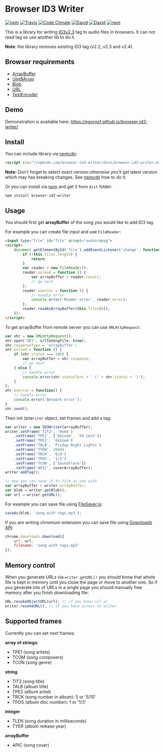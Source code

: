 # Browser ID3 Writer

[![npm](https://img.shields.io/npm/v/browser-id3-writer.svg?style=flat-square)](https://www.npmjs.com/package/browser-id3-writer)
[![Travis](https://img.shields.io/travis/egoroof/browser-id3-writer.svg?style=flat-square)](https://travis-ci.org/egoroof/browser-id3-writer)
[![Code Climate](https://img.shields.io/codeclimate/github/egoroof/browser-id3-writer.svg?style=flat-square)](https://codeclimate.com/github/egoroof/browser-id3-writer)
[![David](https://img.shields.io/david/egoroof/browser-id3-writer.svg?style=flat-square)](https://david-dm.org/egoroof/browser-id3-writer)
[![David](https://img.shields.io/david/dev/egoroof/browser-id3-writer.svg?style=flat-square)](https://david-dm.org/egoroof/browser-id3-writer#info=devDependencies)
[![npm](https://img.shields.io/npm/l/browser-id3-writer.svg?style=flat-square)](https://github.com/egoroof/browser-id3-writer/blob/master/LICENSE.md)

This is a library for writing [ID3v2.3](http://id3.org/id3v2.3.0)
tag to audio files in browsers.
It can not read tag so use another lib to do it.

**Note**: the library removes existing ID3 tag (v2.2, v2.3 and v2.4).

## Browser requirements
- [ArrayBuffer](https://developer.mozilla.org/en-US/docs/Web/JavaScript/Reference/Global_Objects/ArrayBuffer)
- [Uint8Array](https://developer.mozilla.org/en-US/docs/Web/JavaScript/Reference/Global_Objects/Uint8Array)
- [Blob](https://developer.mozilla.org/en-US/docs/Web/API/Blob)
- [URL](https://developer.mozilla.org/en-US/docs/Web/API/URL)
- [TextEncoder](https://developer.mozilla.org/en-US/docs/Web/API/TextEncoder)

## Demo

Demonstration is available here: https://egoroof.github.io/browser-id3-writer/

## Install

You can include library via [npmcdn](https://npmcdn.com/):

```html
<script src="//npmcdn.com/browser-id3-writer/dist/browser-id3-writer.min.js"></script>
```

**Note:** Don't forget to select exact version otherwise you'll get latest version which
may has breaking changes. See [npmcdn](https://npmcdn.com/) how to do it.

Or you can install via [npm](https://www.npmjs.com/) and get it from `dist` folder:

```
npm install browser-id3-writer
```

## Usage

You should first get **arrayBuffer** of the song you would like to add ID3 tag.

For example you can create file input and use `FileReader`:

```html
<input type="file" id="file" accept="audio/mpeg">
<script>
    document.getElementById('file').addEventListener('change', function () {
        if (!this.files.length) {
            return;
        }
        var reader = new FileReader();
        reader.onload = function () {
            var arrayBuffer = reader.result;
            // go next
        };
        reader.onerror = function () {
            // handle error
            console.error('Reader error', reader.error);
        };
        reader.readAsArrayBuffer(this.files[0]);
    });
</script>
```

To get arrayBuffer from remote server you can use `XMLHttpRequest`:

```js
var xhr = new XMLHttpRequest();
xhr.open('GET', urlToSongFile, true);
xhr.responseType = 'arraybuffer';
xhr.onload = function () {
    if (xhr.status === 200) {
        var arrayBuffer = xhr.response;
        // go next
    } else {
        // handle error
        console.error(xhr.statusText + ' (' + xhr.status + ')');
    }
};
xhr.onerror = function() {
    // handle error
    console.error('Network error');
}
xhr.send();
```

Then init `ID3Writer` object, set frames and add a tag:

```js
var writer = new ID3Writer(arrayBuffer);
writer.setFrame('TIT2', 'Home')
    .setFrame('TPE1', ['Eminem', '50 Cent'])
    .setFrame('TPE2', 'Eminem')
    .setFrame('TALB', 'Friday Night Lights')
    .setFrame('TYER', 2004)
    .setFrame('TRCK', '6/8')
    .setFrame('TPOS', '1/2')
    .setFrame('TCON', ['Soundtrack'])
    .setFrame('APIC', coverArrayBuffer);
writer.addTag();

// now you can save it to file as you wish
var arrayBuffer = writer.arrayBuffer;
var blob = writer.getBlob();
var url = writer.getURL();
```

For example you can save file using [FileSaver.js](https://github.com/eligrey/FileSaver.js/):

```js
saveAs(blob, 'song with tags.mp3');
```

If you are writing chromium extension you can save file using
[Downloads API](https://developer.chrome.com/extensions/downloads):

```js
chrome.downloads.download({
    url: url,
    filename: 'song with tags.mp3'
});
```

## Memory control

When you generate URLs via `writer.getURL()` you should know
that whole file is kept in memory until you close the page or move to another one.
So if you generate lots of URLs in a single page you should manually free memory
after you finish downloading file:

```js
URL.revokeObjectURL(url); // if you know url or
writer.revokeURL(); // if you have access to writer
```

## Supported frames

Currently you can set next frames:

**array of strings:**

- TPE1 (song artists)
- TCOM (song composers)
- TCON (song genre)

**string**

- TIT2 (song title)
- TALB (album title)
- TPE2 (album artist)
- TRCK (song number in album): 5 or '5/10'
- TPOS (album disc number): 1 or '1/3'

**integer**

- TLEN (song duration in milliseconds)
- TYER (album release year)

**arrayBuffer**

- APIC (song cover)
